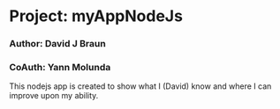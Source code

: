 # Project: myAppNodeJs
### Author: David J Braun
### CoAuth: Yann Molunda
This nodejs app is created to show what I (David) know and where I can improve upon my ability.

